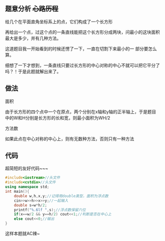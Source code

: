 ## 题意分析 ~~心路历程~~
给几个在平面直角坐标系上的点，它们构成了一个长方形

再给出一个点，过这个点的一条直线能把这个长方形分成两块，问最小的这块面积最大是多少，并有几种方法。

这道题目我一开始看到的时候还愣了一下，一直在切割下来最小的一
部分要怎么算。

细想了一下才想到，一条直线只要过长方形的中心对称的中心不就可以把它平分了吗？！于是此题就解出来了。
## 做法
面积  

由于长方形的四个点中一个在原点，两个分别在x轴和y轴的正半轴上，于是题目中的W和H分别是长方形的长和宽，则最小面积为WH/2

方法数

如果此点在中心对称的中心上，则有无数种方法，否则只有一种方法
## 代码
超简短的友好代码~~~
```cpp
#include<iostream>//头文件
#include<cstdio>//头文件
using namespace std;
int main(){
	double w,h,x,y;//记得用double类型，面积为浮点数
	cin>>w>>h>>x>>y;//一起输入
	double s=w*h/2;
	printf("%.6lf ",s);//浮点数保留六位
	if(x==w/2 && y==h/2) cout<<1;//判断是否在中心上
	else cout<<0;//输出
}

```
这样本题就AC辣~

